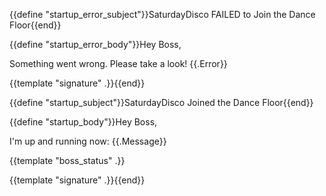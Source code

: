 {{define "startup_error_subject"}}SaturdayDisco FAILED to Join the Dance Floor{{end}}

{{define "startup_error_body"}}Hey Boss,

Something went wrong.  Please take a look!
{{.Error}}

{{template "signature" .}}{{end}}

{{define "startup_subject"}}SaturdayDisco Joined the Dance Floor{{end}}

{{define "startup_body"}}Hey Boss,

I'm up and running now:
{{.Message}}

{{template "boss_status" .}}

{{template "signature" .}}{{end}}

